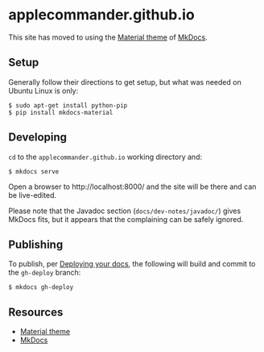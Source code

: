 # applecommander.github.io

This site has moved to using the [Material theme](https://squidfunk.github.io/mkdocs-material/) of [MkDocs](http://www.mkdocs.org/).

## Setup

Generally follow their directions to get setup, but what was needed on Ubuntu Linux is only:

```
$ sudo apt-get install python-pip
$ pip install mkdocs-material
```

## Developing

`cd` to the `applecommander.github.io` working directory and:

```
$ mkdocs serve
```

Open a browser to http://localhost:8000/ and the site will be there and can be live-edited.

Please note that the Javadoc section (`docs/dev-notes/javadoc/`) gives MkDocs fits, but it appears that the complaining can be safely ignored.

## Publishing

To publish, per [Deploying your docs](http://www.mkdocs.org/user-guide/deploying-your-docs/), the following will build and commit to the `gh-deploy` branch:

```
$ mkdocs gh-deploy
```

## Resources

* [Material theme](https://squidfunk.github.io/mkdocs-material/)
* [MkDocs](http://www.mkdocs.org/)
